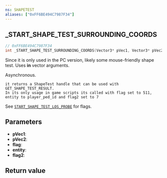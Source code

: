```yaml
---
ns: SHAPETEST
aliases: ["0xFF6BE494C7987F34"]
---
```

## _START_SHAPE_TEST_SURROUNDING_COORDS

```c
// 0xFF6BE494C7987F34
int _START_SHAPE_TEST_SURROUNDING_COORDS(Vector3* pVec1, Vector3* pVec2, int flag, Entity entity, int flag2);
```

Since it is only used in the PC version, likely some mouse-friendly shape test. Uses **in** vector arguments.

Asynchronous.

```
it returns a ShapeTest handle that can be used with GET_SHAPE_TEST_RESULT.  
In its only usage in game scripts its called with flag set to 511, entity to player_ped_id and flag2 set to 7  
```

See [`START_SHAPE_TEST_LOS_PROBE`](#_0x7EE9F5D83DD4F90E) for flags.

## Parameters
* **pVec1**: 
* **pVec2**: 
* **flag**: 
* **entity**: 
* **flag2**: 

## Return value

